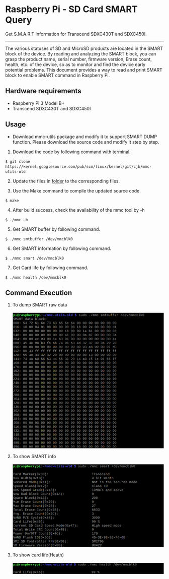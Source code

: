 # Raspberry Pi - SD Card SMART Query
Get S.M.A.R.T Information for Transcend SDXC430T and SDXC450I.

-------------------------
The various statuses of SD and MicroSD products are located in the SMART block of the device. 
By reading and analyzing the SMART block, you can grasp the product name, serial number, 
firmware version, Erase count, health, etc. of the device, so as to monitor and find the device 
early potential problems. This document provides a way to read and print SMART block to enable 
SMART command in Raspberry Pi. 

Hardware requirements
-------------------------
* Raspberry Pi 3 Model B+
* Transcend SDXC430T and SDXC450I

Usage
-------------------------

- Download mmc-utils package and modify it to support SMART DUMP function. Please download the source code and modify it step by step.

1. Download the code by following command with terminal.
```
$ git clone https://kernel.googlesource.com/pub/scm/linux/kernel/git/cjb/mmc-utils-old
```

2. Update the files in [folder](https://github.com/WBJisMyName/READMETest/tree/main/mmc-utils-old) to the corresponding files.

3. Use the Make command to compile the updated source code.
```
$ make
```
4. After build success, check the availability of the mmc tool by -h
```
$ ./mmc –h
``` 
5. Get SMART buffer by following command.
```
$ ./mmc smtbuffer /dev/mmcblk0
``` 
6. Get SMART information by following command.
```
$ ./mmc smart /dev/mmcblk0
``` 
7. Get Card life by following command.
```
$ ./mmc health /dev/mmcblk0
``` 

Command Execution
-------------------------
1. To dump SMART raw data</br></br>
![Buffer](https://github.com/WBJisMyName/READMETest/blob/main/smtbuffer.png)

2. To show SMART info</br></br>
![SMART](https://github.com/WBJisMyName/READMETest/blob/main/smart.png)

3. To show card life(Heath)</br></br>
![Heath](https://github.com/WBJisMyName/READMETest/blob/main/health.png)


